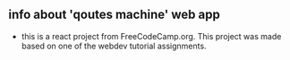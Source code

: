 ## info about 'qoutes machine' web app

- this is a react project from FreeCodeCamp.org. This project was made based on one of the webdev tutorial assignments.
